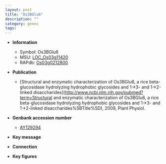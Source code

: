 ```yaml
---
layout: post
title: "Os3BGlu6"
description: ""
category: genes
tags: 
---
```


* **Information**  
    + Symbol: Os3BGlu6  
    + MSU: [LOC_Os03g11420](http://rice.plantbiology.msu.edu/cgi-bin/ORF_infopage.cgi?orf=LOC_Os03g11420)  
    + RAPdb: [Os03g0212800](http://rapdb.dna.affrc.go.jp/viewer/gbrowse_details/irgsp1?name=Os03g0212800)  

* **Publication**  
    + [Structural and enzymatic characterization of Os3BGlu6, a rice beta-glucosidase hydrolyzing hydrophobic glycosides and 1->3- and 1->2-linked disaccharides](http://www.ncbi.nlm.nih.gov/pubmed?term=Structural and enzymatic characterization of Os3BGlu6, a rice beta-glucosidase hydrolyzing hydrophobic glycosides and 1->3- and 1->2-linked disaccharides%5BTitle%5D), 2009, Plant Physiol.

* **Genbank accession number**  
    + [AY129294](http://www.ncbi.nlm.nih.gov/nuccore/AY129294)

* **Key message**  

* **Connection**  

* **Key figures**  


